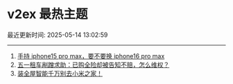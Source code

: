 # v2ex 最热主题

最近更新时间: 2025-05-14 13:02:59

--- 
1. [手持 iphone15 pro max，要不要换 iphone16 pro max](https://www.v2ex.com/t/1131584) 
2. [五一租车剐蹭求助：已购全险却被告知不赔，怎么维权？](https://www.v2ex.com/t/1131585) 
3. [装全屋智能千万别去小米之家！](https://www.v2ex.com/t/1131587) 
